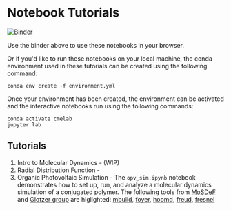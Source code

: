 # Notebook Tutorials

[![Binder](https://mybinder.org/badge_logo.svg)](https://mybinder.org/v2/gh/cmelab/notebook_tutorials/master)

Use the binder above to use these notebooks in your browser.

Or if you'd like to run these notebooks on your local machine, the conda environment used in these tutorials can be created using the following command:
```
conda env create -f environment.yml
```
Once your environment has been created, the environment can be activated and the interactive notebooks run using the following commands:
```
conda activate cmelab
jupyter lab
```

## Tutorials

1. Intro to Molecular Dynamics - (WIP)
1. Radial Distribution Function - 
1. Organic Photovoltaic Simulation - The `opv_sim.ipynb` notebook demonstrates how to set up, run, and analyze a molecular dynamics simulation of a conjugated polymer. The following tools from [MoSDeF](https://mosdef.org/) and [Glotzer group](https://github.com/glotzerlab) are higlighted: 
[mbuild](https://mbuild.mosdef.org/en/stable/), [foyer](https://foyer.mosdef.org/en/latest/), [hoomd](https://hoomd-blue.readthedocs.io/en/stable/), [freud](https://freud.readthedocs.io/en/stable/fresnel), [fresnel](https://fresnel.readthedocs.io/en/stable/)
